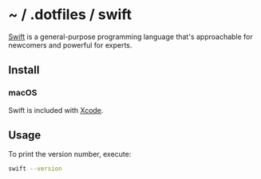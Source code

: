 # ~ / .dotfiles / swift

[Swift](https://www.swift.org/) is a general-purpose programming language that's
approachable for newcomers and powerful for experts.

## Install

### macOS

Swift is included with [Xcode](https://developer.apple.com/xcode/).

## Usage

To print the version number, execute:

```sh
swift --version
```
